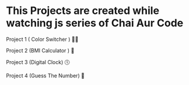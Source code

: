 # This Projects are created while watching js series of Chai Aur Code

Project 1 ( Color Switcher ) 🧊💥    

Project 2 (BMI Calculator ) 🧮    

Project 3 (Digital Clock) 🕔  

Project 4 (Guess The Number) 👲
